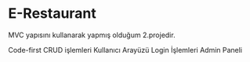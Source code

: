 # E-Restaurant

MVC yapısını kullanarak yapmış olduğum 2.projedir.

Code-first
CRUD işlemleri
Kullanıcı Arayüzü
Login İşlemleri
Admin Paneli
